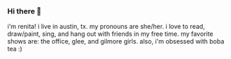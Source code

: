 ### Hi there 👋

i'm renita! i live in austin, tx. my pronouns are she/her. i love to read, draw/paint, sing, and hang out with friends in my free time. my favorite shows are: the office, glee, and gilmore girls. also, i'm obsessed with boba tea :)


<!--
**renitae/renitae** is a ✨ _special_ ✨ repository because its `README.md` (this file) appears on your GitHub profile.

Here are some ideas to get you started:

- 🔭 I’m currently working on ...
- 🌱 I’m currently learning ...
- 👯 I’m looking to collaborate on ...
- 🤔 I’m looking for help with ...
- 💬 Ask me about ...
- 📫 How to reach me: ...
- 😄 Pronouns: she/her
- ⚡ Fun fact: ...
-->
